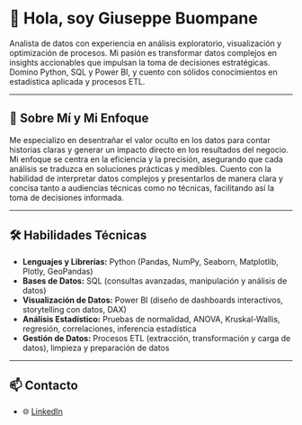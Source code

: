# 👋 Hola, soy Giuseppe Buompane

Analista de datos con experiencia en análisis exploratorio, visualización y optimización de procesos. Mi pasión es transformar datos complejos en insights accionables que impulsan la toma de decisiones estratégicas. Domino Python, SQL y Power BI, y cuento con sólidos conocimientos en estadística aplicada y procesos ETL.

---

## 🚀 Sobre Mí y Mi Enfoque

Me especializo en desentrañar el valor oculto en los datos para contar historias claras y generar un impacto directo en los resultados del negocio. Mi enfoque se centra en la eficiencia y la precisión, asegurando que cada análisis se traduzca en soluciones prácticas y medibles. Cuento con la habilidad de interpretar datos complejos y presentarlos de manera clara y concisa tanto a audiencias técnicas como no técnicas, facilitando así la toma de decisiones informada.

---

## 🛠 Habilidades Técnicas

- **Lenguajes y Librerías:** Python (Pandas, NumPy, Seaborn, Matplotlib, Plotly, GeoPandas)  
- **Bases de Datos:** SQL (consultas avanzadas, manipulación y análisis de datos)  
- **Visualización de Datos:** Power BI (diseño de dashboards interactivos, storytelling con datos, DAX)  
- **Análisis Estadístico:** Pruebas de normalidad, ANOVA, Kruskal-Wallis, regresión, correlaciones, inferencia estadística  
- **Gestión de Datos:** Procesos ETL (extracción, transformación y carga de datos), limpieza y preparación de datos


---

## 📫 Contacto

- 🌐 [LinkedIn](https://www.linkedin.com/in/giusebuompane/)

